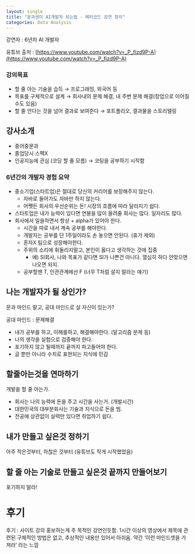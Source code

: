 ```yaml
---
layout: single
title: "문과생이 AI개발자 되는법 - 메타코드 강연 정리"
categories: Data Analysis
---
```

강연자 : 6년차 AI 개발자

유튜브 출처 : [https://www.youtube.com/watch?v=_P_fizd9P-A](https://www.youtube.com/watch?v=_P_fizd9P-A)

### 강의목표

- 할 줄 아는 기술을 습득 → 프로그래밍, 외국어 등
- 목표를 구체적으로 설계 → 회사내의 문제 해결, 내 주변 문제 해결(창업으로 이어질수도 있음)
- 할 줄 안다는 것을 넘어 결과로 보여준다 → 포트폴리오, 결과물을 스토리텔링

## 강사소개

- 중어중문과
- 졸업당시 스펙X
- 인공지능에 관심 (코딩 할 줄 모름) → 코팅을 공부하기 시작함

### 6년간의 개발자 경험 요약

- 중소기업(스타트업)은 절대로 당신의 커리어를 보장해주지 않는다.
  - 자바로 들어가도 자바만 하지 않는다.
  - 어쨋든 회사의 우선순위는 돈! 시장의 흐름에 따라 달라지기 쉽다.
- 스타트업은 내가 능력이 있다면 연봉을 많이 올려줄 회사는 많다. 일자리도 많다.
- 회사에서 일을하면서 항상 + alpha가 있어야 한다.
  - 시간을 따로 내서 계속 공부를 해야한다.
  - 개발자는 공부를 단 1주일이라도 손 놓으면 안된다. (휴가 제외)
  - 혼자X 팀으로 성장해야한다.
  - 주위의 소리에 휘둘리지말고, 본인이 옳다고 생각하는 것에 집중
    - 예) SI회사, 나와 목표가 같다면 SI가 나쁜건 아니다. 열심히 하다 안맞으면 나오면 되지.
  - 공부할땐 T, 인관관계에선 F (너무 T처럼 살지 말라는 얘기)

## 나는 개발자가 될 상인가?

문과 마인드 말고, 공대 마인드로 살 자신이 있는가?

공대 마인드 : 문제해결

- 내가 공부를 하고, 이해를하고, 해결해야한다. (알고리즘 문제 등)
- 나의 생각을 실험으로 검증해야 한다.
- 포기하지 않고 될때까지 끝까지 파고들어야 한다.
- 글 뿐만 아니라 수치로 표현되는 지식에 민감

## 할줄아는것을 연마하기

개발을 할 줄 아는가.

- 회사는 나의 능력에 돈을 주고 시간을 사는거. (개발시간)
- 대한민국의 대부분회사는 기술과 지식으로 돈을 범.
- 전공에 상관없이 실력만 있다면 취업하기 쉽다.

## 내가 만들고 싶은것 정하기

아주 작은것부터, 하찮은 것부터 (유튜브도 작게 시작했었음)

## 할 줄 아는 기술로 만들고 싶은것 끝까지 만들어보기

포기하지 말라!

# 후기

후기 : 사이트 강의 홍보하는게 주 목적인 강연인듯함. 1시간 이상의 영상에서 제목에 관련된 구체적인 방법은 없고, 추상적인 내용만 있어서 아쉬움. 약간 ‘이런 마인드셋을 가져라’ 라는 느낌
